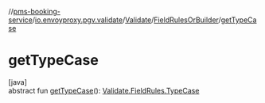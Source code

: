 //[pms-booking-service](../../../../index.md)/[io.envoyproxy.pgv.validate](../../index.md)/[Validate](../index.md)/[FieldRulesOrBuilder](index.md)/[getTypeCase](get-type-case.md)

# getTypeCase

[java]\
abstract fun [getTypeCase](get-type-case.md)(): [Validate.FieldRules.TypeCase](../-field-rules/-type-case/index.md)
